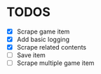 # TODOS

- [x] Scrape game item
- [x] Add basic logging
- [x] Scrape related contents
- [ ] Save item
- [ ] Scrape multiple game item
